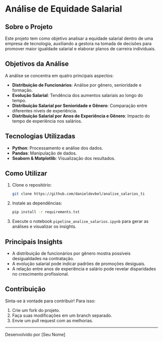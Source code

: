 # Análise de Equidade Salarial

## Sobre o Projeto
Este projeto tem como objetivo analisar a equidade salarial dentro de uma empresa de tecnologia, auxiliando a gestora na tomada de decisões para promover maior igualdade salarial e elaborar planos de carreira individuais.

## Objetivos da Análise
A análise se concentra em quatro principais aspectos:
- **Distribuição de Funcionários**: Análise por gênero, senioridade e formação.
- **Evolução Salarial**: Tendência dos aumentos salariais ao longo do tempo.
- **Distribuição Salarial por Senioridade e Gênero**: Comparação entre diferentes níveis de experiência.
- **Distribuição Salarial por Anos de Experiência e Gênero**: Impacto do tempo de experiência nos salários.

## Tecnologias Utilizadas
- **Python**: Processamento e análise dos dados.
- **Pandas**: Manipulação de dados.
- **Seaborn & Matplotlib**: Visualização dos resultados.

## Como Utilizar
1. Clone o repositório:
   ```bash
   git clone https://github.com/danieldevbel/analise_salarios_ti
   ```
2. Instale as dependências:
   ```bash
   pip install -r requirements.txt
   ```
3. Execute o notebook `pipeline_analise_salarios.ipynb` para gerar as análises e visualizar os insights.

## Principais Insights
- A distribuição de funcionários por gênero mostra possíveis desigualdades na contratação.
- A evolução salarial pode indicar padrões de promoções desiguais.
- A relação entre anos de experiência e salário pode revelar disparidades no crescimento profissional.

## Contribuição
Sinta-se à vontade para contribuir! Para isso:
1. Crie um fork do projeto.
2. Faça suas modificações em um branch separado.
3. Envie um pull request com as melhorias.

---
Desenvolvido por [Seu Nome]

